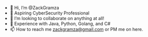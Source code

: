 - 👋 Hi, I’m @ZackGramza
- 👀 Aspiring CyberSecurity Professional
- 💞️ I’m looking to collaborate on anything at all!
- 👀 Experience with Java, Python, Golang, and C# 
- 📫 How to reach me zackgramza@gmail.com or PM me on here.

<!---
ZackGramza/ZackGramza is a ✨ special ✨ repository because its `README.md` (this file) appears on your GitHub profile.
You can click the Preview link to take a look at your changes.
--->
